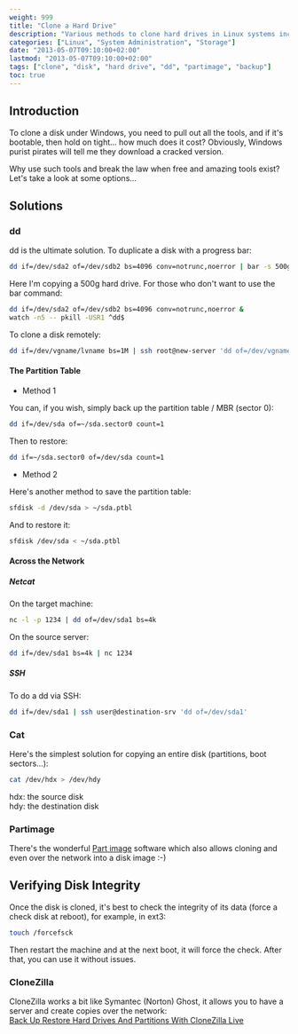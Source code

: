 ```yaml
---
weight: 999
title: "Clone a Hard Drive"
description: "Various methods to clone hard drives in Linux systems including dd, cat, partimage, and over network connections"
categories: ["Linux", "System Administration", "Storage"]
date: "2013-05-07T09:10:00+02:00"
lastmod: "2013-05-07T09:10:00+02:00"
tags: ["clone", "disk", "hard drive", "dd", "partimage", "backup"]
toc: true
---
```


## Introduction

To clone a disk under Windows, you need to pull out all the tools, and if it's bootable, then hold on tight... how much does it cost? Obviously, Windows purist pirates will tell me they download a cracked version.

Why use such tools and break the law when free and amazing tools exist? Let's take a look at some options...

## Solutions

### dd

dd is the ultimate solution. To duplicate a disk with a progress bar:

```bash
dd if=/dev/sda2 of=/dev/sdb2 bs=4096 conv=notrunc,noerror | bar -s 500g
```

Here I'm copying a 500g hard drive. For those who don't want to use the bar command:

```bash
dd if=/dev/sda2 of=/dev/sdb2 bs=4096 conv=notrunc,noerror &
watch -n5 -- pkill -USR1 ^dd$
```

To clone a disk remotely:

```bash
dd if=/dev/vgname/lvname bs=1M | ssh root@new-server 'dd of=/dev/vgname/lvname bs=1M'
```

#### The Partition Table

* Method 1

You can, if you wish, simply back up the partition table / MBR (sector 0):

```bash
dd if=/dev/sda of=~/sda.sector0 count=1
```

Then to restore:

```bash
dd if=~/sda.sector0 of=/dev/sda count=1
```

* Method 2

Here's another method to save the partition table:

```bash
sfdisk -d /dev/sda > ~/sda.ptbl
```

And to restore it:

```bash
sfdisk /dev/sda < ~/sda.ptbl
```

#### Across the Network

##### Netcat

On the target machine:

```bash
nc -l -p 1234 | dd of=/dev/sda1 bs=4k
```

On the source server:

```bash
dd if=/dev/sda1 bs=4k | nc 1234
```

##### SSH

To do a dd via SSH:

```bash
dd if=/dev/sda1 | ssh user@destination-srv 'dd of=/dev/sda1'
```

### Cat

Here's the simplest solution for copying an entire disk (partitions, boot sectors...):

```bash
cat /dev/hdx > /dev/hdy
```

hdx: the source disk  
hdy: the destination disk

### Partimage

There's the wonderful [Part image](https://www.partimage.org/Index.fr.html) software which also allows cloning and even over the network into a disk image :-)

## Verifying Disk Integrity

Once the disk is cloned, it's best to check the integrity of its data (force a check disk at reboot), for example, in ext3:

```bash
touch /forcefsck
```

Then restart the machine and at the next boot, it will force the check. After that, you can use it without issues.

### CloneZilla

CloneZilla works a bit like Symantec (Norton) Ghost, it allows you to have a server and create copies over the network:  
[Back Up Restore Hard Drives And Partitions With CloneZilla Live](/pdf/back_up_restore_hard_drives_and_partitions_with_clonezilla_live.pdf)
